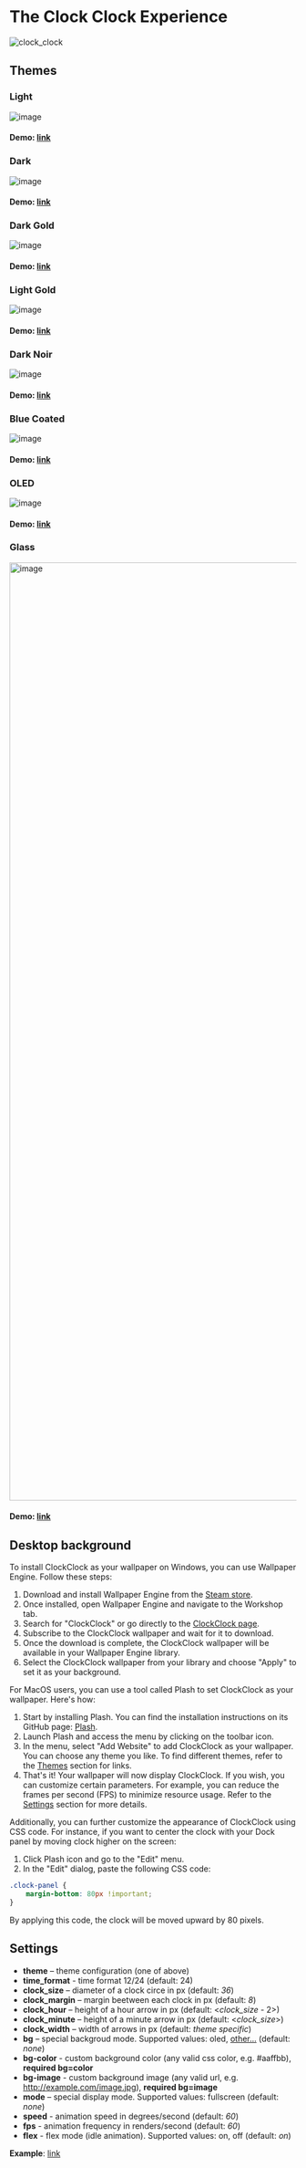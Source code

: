 # The Clock Clock Experience

![clock_clock](https://user-images.githubusercontent.com/1194059/152324919-765dd671-aa98-4011-9d2a-2d5697b66ba9.gif)

## Themes
### Light
![image](https://user-images.githubusercontent.com/1194059/152494158-8b449207-ae1b-4536-926f-0f6cbf6394c3.png)

#### Demo: [link](https://dra1ex.github.io/ClockClock/?theme=light)

### Dark
![image](https://user-images.githubusercontent.com/1194059/152494182-cc4ba084-1494-43d0-8d4d-d094d9e61a99.png)

#### Demo: [link](https://dra1ex.github.io/ClockClock/?theme=dark)

### Dark Gold
![image](https://user-images.githubusercontent.com/1194059/152494228-072d7ce2-f51e-435f-8fb4-b69db3300fc7.png)

#### Demo: [link](https://dra1ex.github.io/ClockClock/?theme=dark-gold)

### Light Gold
![image](https://user-images.githubusercontent.com/1194059/152494264-d1e4f9e0-029f-46be-87a5-ee5af130b545.png)

#### Demo: [link](https://dra1ex.github.io/ClockClock/?theme=light-gold)

### Dark Noir
![image](https://user-images.githubusercontent.com/1194059/152494434-ebc764b5-098d-4d9b-b68b-685d20272909.png)

#### Demo: [link](https://dra1ex.github.io/ClockClock/?theme=dark-noir)

### Blue Coated
![image](https://user-images.githubusercontent.com/1194059/152494320-ae606e04-c460-4f8a-b806-a590c536d996.png)

#### Demo: [link](https://dra1ex.github.io/ClockClock/?theme=blue-coated)

### OLED
![image](https://user-images.githubusercontent.com/1194059/152494355-a20a9272-164b-44e7-b9d0-d06dd677f379.png)

#### Demo: [link](https://dra1ex.github.io/ClockClock/?theme=oled)

### Glass
<img width="1645" alt="image" src="https://user-images.githubusercontent.com/1194059/184614057-3f1fe4cb-c472-4bf8-bb9c-56d87706d19a.png">

#### Demo: [link](https://dra1ex.github.io/ClockClock/?theme=glass&bg=windows_light&clock_size=50&clock_margin=10&clock_width=5&clock_hour=18&clock_minute=22&fps=100)

## Desktop background

To install ClockClock as your wallpaper on Windows, you can use Wallpaper Engine. Follow these steps:

1. Download and install Wallpaper Engine from the [Steam store](https://store.steampowered.com/app/431960/Wallpaper_Engine/).
2. Once installed, open Wallpaper Engine and navigate to the Workshop tab.
3. Search for "ClockClock" or go directly to the [ClockClock page](https://steamcommunity.com/sharedfiles/filedetails/?id=2806476496).
4. Subscribe to the ClockClock wallpaper and wait for it to download.
5. Once the download is complete, the ClockClock wallpaper will be available in your Wallpaper Engine library.
6. Select the ClockClock wallpaper from your library and choose "Apply" to set it as your background.

For MacOS users, you can use a tool called Plash to set ClockClock as your wallpaper. Here's how:

1. Start by installing Plash. You can find the installation instructions on its GitHub page: [Plash](https://github.com/sindresorhus/Plash).
2. Launch Plash and access the menu by clicking on the toolbar icon.
3. In the menu, select "Add Website" to add ClockClock as your wallpaper. You can choose any theme you like. To find different themes, refer to the [Themes](#Themes) section for links.
4. That's it! Your wallpaper will now display ClockClock. If you wish, you can customize certain parameters. For example, you can reduce the frames per second (FPS) to minimize resource usage. Refer to the [Settings](#Settings) section for more details.

Additionally, you can further customize the appearance of ClockClock using CSS code. For instance, if you want to center the clock with your Dock panel by moving clock higher on the screen:

1. Click Plash icon and go to the "Edit" menu.
2. In the "Edit" dialog, paste the following CSS code:

```css
.clock-panel {
    margin-bottom: 80px !important;
}
```

By applying this code, the clock will be moved upward by 80 pixels.

## Settings
- **theme** – theme configuration (one of above)
- **time_format** - time format 12/24 (default: 24)
- **clock_size** – diameter of a clock circe in px (default: _36_)
- **clock_margin** – margin beetween each clock in px (default: _8_)
- **clock_hour** – height of a hour arrow in px (default: <_clock_size_ - 2>)
- **clock_minute** – height of a minute arrow in px (default: <_clock_size_>)
- **clock_width** – width of arrows in px (default: _theme specific_)
- **bg** – special backgroud mode. Supported values: oled, [other...](assets/bg/) (default: _none_)
- **bg-color** - custom background color (any valid css color, e.g. #aaffbb), **required bg=color**
- **bg-image** - custom background image (any valid url, e.g. http://example.com/image.jpg), **required bg=image**
- **mode** – special display mode. Supported values: fullscreen (default: _none_)
- **speed** - animation speed in degrees/second (default: _60_)
- **fps** - animation frequency in renders/second (default: _60_)
- **flex** - flex mode (idle animation). Supported values: on, off (default: _on_)

**Example**: [link](https://dra1ex.github.io/ClockClock/?theme=dark-gold&clock_size=64&clock_margin=24&clock_hour=12&clock_minute=24&mode=fullscreen&bg=color&bg-color=%237b6345)
